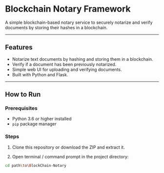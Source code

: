 # Blockchain Notary Framework

A simple blockchain-based notary service to securely notarize and verify documents by storing their hashes in a blockchain.

---

## Features

- Notarize text documents by hashing and storing them in a blockchain.
- Verify if a document has been previously notarized.
- Simple web UI for uploading and verifying documents.
- Built with Python and Flask.

---

## How to Run

### Prerequisites

- Python 3.6 or higher installed
- `pip` package manager

### Steps

1. Clone this repository or download the ZIP and extract it.

2. Open terminal / command prompt in the project directory:

```bash
cd path\to\BlockChain-Notary
